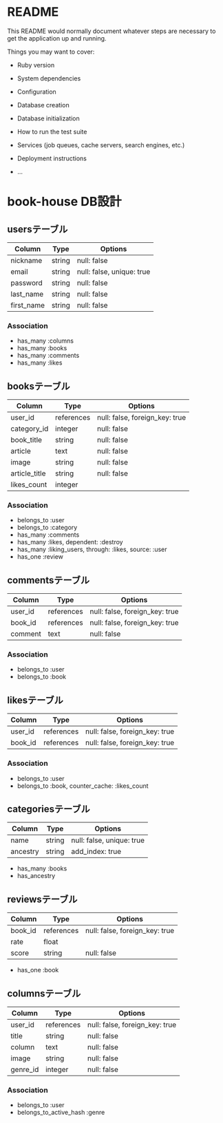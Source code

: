 # README

This README would normally document whatever steps are necessary to get the
application up and running.

Things you may want to cover:

* Ruby version

* System dependencies

* Configuration

* Database creation

* Database initialization

* How to run the test suite

* Services (job queues, cache servers, search engines, etc.)

* Deployment instructions

* ...

# book-house DB設計
## usersテーブル
|Column       |Type   |Options                      |
|-------------|-------|-----------------------------|
|nickname     |string |null: false                  |
|email        |string |null: false, unique: true    |
|password     |string |null: false                  |
|last_name    |string |null: false                  |
|first_name   |string |null: false                  |
### Association
- has_many :columns
- has_many :books
- has_many :comments
- has_many :likes

## booksテーブル
|Column           |Type       |Options                          |
|-----------------|-----------|---------------------------------|
|user_id          |references |null: false, foreign_key: true   |
|category_id      |integer    |null: false                      |
|book_title       |string     |null: false                      |
|article          |text       |null: false                      |
|image            |string     |null: false                      |
|article_title    |string     |null: false                      |
|likes_count      |integer    |                                 |
### Association
- belongs_to :user
- belongs_to :category
- has_many :comments
- has_many :likes, dependent: :destroy
- has_many :liking_users, through: :likes, source: :user
- has_one :review

## commentsテーブル
|Column       |Type         |Options                          |
|-------------|-------------|---------------------------------|
|user_id      |references   |null: false, foreign_key: true   |
|book_id      |references   |null: false, foreign_key: true   |
|comment      |text         |null: false                      |
### Association
- belongs_to :user
- belongs_to :book

## likesテーブル
|Column       |Type         |Options                          |
|-------------|-------------|---------------------------------|
|user_id      |references   |null: false, foreign_key: true   |
|book_id      |references   |null: false, foreign_key: true   |
### Association
- belongs_to :user
- belongs_to :book, counter_cache: :likes_count

## categoriesテーブル
|Column       |Type         |Options                          |
|-------------|-------------|---------------------------------|
|name         |string       |null: false, unique: true        |
|ancestry     |string       |add_index: true                  |
- has_many :books
- has_ancestry

## reviewsテーブル
|Column       |Type         |Options                          |
|-------------|-------------|---------------------------------|
|book_id      |references   |null: false, foreign_key: true   |
|rate         |float        |                                 |
|score        |string       |null: false                      |
- has_one :book

## columnsテーブル
|Column       |Type         |Options                          |
|-------------|-------------|---------------------------------|
|user_id      |references   |null: false, foreign_key: true   |
|title        |string       |null: false                      |
|column       |text         |null: false                      |
|image        |string       |null: false                      |
|genre_id     |integer      |null: false                      |
### Association
- belongs_to :user
- belongs_to_active_hash :genre